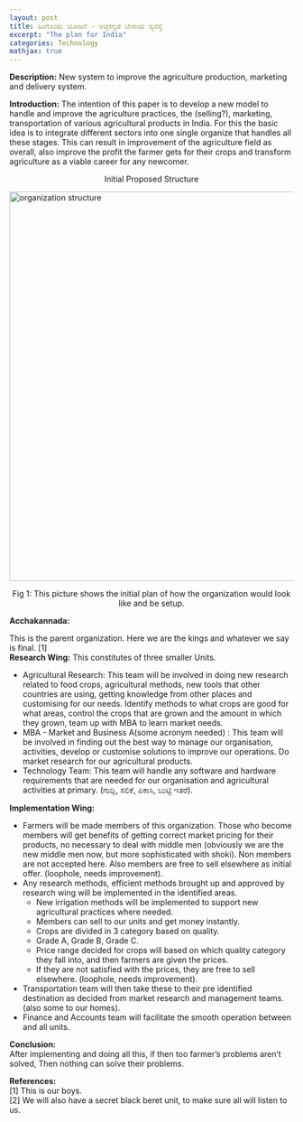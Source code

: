 ```yaml
---
layout: post
title: ಹಿಂಗೊಂದು ಯೋಜನೆ - ಅಚ್ಚಕನ್ನಡ ಬೇಸಾಯ ವ್ಯವಸ್ಥೆ
excerpt: "The plan for India"
categories: Technology
mathjax: true
---
```


**Description:** New system to improve the agriculture production, marketing and delivery system.

**Introduction:** The intention of this paper is to develop a new model to handle and improve the agriculture practices, the (selling?), marketing, transportation of various agricultural products in India. For this the basic idea is to integrate different sectors into one single organize that handles all these stages. This can result in improvement of the agriculture field as overall, also improve the profit the farmer gets for their crops and transform agriculture as a viable career for any newcomer.

<p align = "center"> Initial Proposed Structure </p>
<img src="/img/organizationStructure.png" alt="organization structure" width="1190" height="690" align = "center"> 

<p align = "center"> Fig 1: This picture shows the initial plan of how the organization would look like and be setup. </p>

**Acchakannada:**

This is the parent organization. Here we are the kings and whatever we say is final. [1] <br>
**Research Wing:**
This constitutes of three smaller Units.
   - Agricultural Research: This team will be involved in doing new research related to food crops, agricultural methods, new tools that other countries are using, getting knowledge from other places and customising for our needs. Identify methods to what crops are good for what areas, control the crops that are grown and the amount in which they grown, team up with MBA to learn market needs. <br>
   - MBA - Market and Business A(some acronym needed) : This team will be involved in finding out the best way to manage our organisation, activities, develop or customise solutions to improve our operations. Do market research for our agricultural products. <br>
   - Technology Team: This team will handle any software and hardware requirements that are needed for our organisation and agricultural activities at primary. (ಗುದ್ಲಿ, ಸಲಿಕೆ, ಪಿಕಾಸಿ, ಬುಟ್ಟಿ ಇತರೆ).<br>

 **Implementation Wing:** <br>
 - Farmers will be made members of this organization. Those who become members will get benefits of getting correct market pricing for their products, no necessary to deal with middle men (obviously we are the new middle men now, but more sophisticated with shoki). Non members are not accepted here. Also members are free to sell elsewhere as initial offer. (loophole, needs improvement).
 - Any research methods, efficient methods brought up and approved by research wing will be implemented in the identified areas.<br>
    - New irrigation methods will be implemented to support new agricultural practices where needed.<br>
    - Members can sell to our units and get money instantly.
    - Crops are divided in 3 category based on quality.
    - Grade A, Grade B, Grade C.
    - Price range decided for crops will based on which quality category they fall into, and then farmers are given the prices.
    - If they are not satisfied with the prices, they are free to sell elsewhere. (loophole, needs improvement).
- Transportation team will then take these to their pre identified destination as decided from market research and management teams. (also some to our homes).
- Finance and Accounts team will facilitate the smooth operation between and all units.

**Conclusion:** <br>
After implementing and doing all this, if then too farmer’s problems aren’t solved,  Then nothing can solve their problems.

**References:** <br>
[1] This is our boys. <br>
[2] We will also have a secret black beret unit, to make sure all will listen to us.<br>
